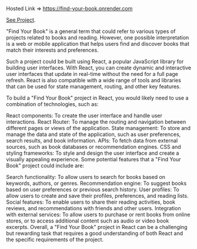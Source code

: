 Hosted Link => https://find-your-book.onrender.com

[See Project](https://find-your-book.onrender.com).

"Find Your Book" is a general term that could refer to various types of projects related to books and reading. However, one possible interpretation is a web or mobile application that helps users find and discover books that match their interests and preferences.

Such a project could be built using React, a popular JavaScript library for building user interfaces. With React, you can create dynamic and interactive user interfaces that update in real-time without the need for a full page refresh. React is also compatible with a wide range of tools and libraries that can be used for state management, routing, and other key features.

To build a "Find Your Book" project in React, you would likely need to use a combination of technologies, such as:

React components: To create the user interface and handle user interactions.
React Router: To manage the routing and navigation between different pages or views of the application.
State management: To store and manage the data and state of the application, such as user preferences, search results, and book information.
APIs: To fetch data from external sources, such as book databases or recommendation engines.
CSS and styling frameworks: To style and design the user interface and create a visually appealing experience.
Some potential features that a "Find Your Book" project could include are:

Search functionality: To allow users to search for books based on keywords, authors, or genres.
Recommendation engine: To suggest books based on user preferences or previous search history.
User profiles: To allow users to create and save their profiles, preferences, and reading lists.
Social features: To enable users to share their reading activities, book reviews, and recommendations with friends and other users.
Integration with external services: To allow users to purchase or rent books from online stores, or to access additional content such as audio or video book excerpts.
Overall, a "Find Your Book" project in React can be a challenging but rewarding task that requires a good understanding of both React and the specific requirements of the project.




